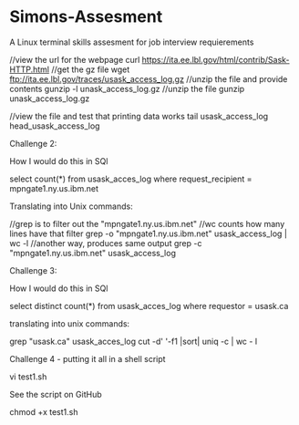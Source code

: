 # Simons-Assesment
A Linux terminal skills assesment for job interview requierements

//view the url for the webpage
curl https://ita.ee.lbl.gov/html/contrib/Sask-HTTP.html
//get the gz file
wget ftp://ita.ee.lbl.gov/traces/usask_access_log.gz
//unzip the file and provide contents
gunzip -l unask_access_log.gz
//unzip the file
gunzip unask_access_log.gz

//view the file and test that printing data works
tail usask_access_log 
head_usask_access_log


Challenge 2: 

How I would do this in SQl

select count(*) from usask_acces_log
where request_recipient = mpngate1.ny.us.ibm.net 

Translating into Unix commands:

//grep is to filter out the  "mpngate1.ny.us.ibm.net"
//wc counts how many lines have that filter
grep -o "mpngate1.ny.us.ibm.net" usask_access_log  |  wc -l
//another way, produces same output
 grep -c "mpngate1.ny.us.ibm.net" usask_access_log


Challenge 3:

How I would do this in SQl

select distinct count(*) from usask_acces_log
where requestor = usask.ca  

translating into unix commands:

grep "usask.ca" usask_acces_log cut -d' '-f1 |sort| uniq -c | wc - l
  
Challenge 4 - putting it all in a shell script

vi test1.sh

See the script on GitHub

chmod +x test1.sh


